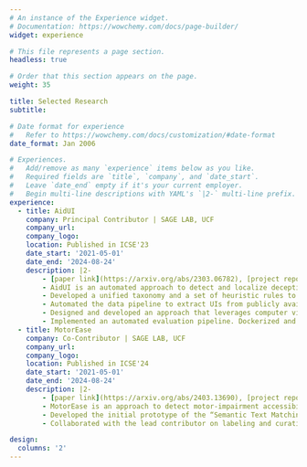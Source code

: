 ```yaml
---
# An instance of the Experience widget.
# Documentation: https://wowchemy.com/docs/page-builder/
widget: experience

# This file represents a page section.
headless: true

# Order that this section appears on the page.
weight: 35

title: Selected Research
subtitle:

# Date format for experience
#   Refer to https://wowchemy.com/docs/customization/#date-format
date_format: Jan 2006

# Experiences.
#   Add/remove as many `experience` items below as you like.
#   Required fields are `title`, `company`, and `date_start`.
#   Leave `date_end` empty if it's your current employer.
#   Begin multi-line descriptions with YAML's `|2-` multi-line prefix.
experience:
  - title: AidUI
    company: Principal Contributor | SAGE LAB, UCF
    company_url:
    company_logo:
    location: Published in ICSE'23
    date_start: '2021-05-01'
    date_end: '2024-08-24'
    description: |2-
        - [paper link](https://arxiv.org/abs/2303.06782), [project repo](https://github.com/SageSELab/AidUI)
        - AidUI is an automated approach to detect and localize deceptive design patterns on UIs.
        - Developed a unified taxonomy and a set of heuristic rules to detect visual‑textual cues that signify the presence of deceptive UI design patterns.
        - Automated the data pipeline to extract UIs from publicly available app usage videos and screenshots by prior studies.
        - Designed and developed an approach that leverages computer vision and NLP techniques to detect different deceptive patterns on UI.
        - Implemented an automated evaluation pipeline. Dockerized and published research artifacts in a public repository.
  - title: MotorEase
    company: Co-Contributor | SAGE LAB, UCF
    company_url:
    company_logo:
    location: Published in ICSE'24
    date_start: '2021-05-01'
    date_end: '2024-08-24'
    description: |2-
        - [paper link](https://arxiv.org/abs/2403.13690), [project repo](https://github.com/SageSELab/MotorEase)
        - MotorEase is an approach to detect motor‑impairment accessibility violations in app UIs.
        - Developed the initial prototype of the “Semantic Text Matching” component of the automated approach.
        - Collaborated with the lead contributor on labeling and curation of the dataset.

design:
  columns: '2'
---
```

